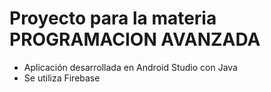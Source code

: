 # Proyecto para la materia PROGRAMACION AVANZADA
- Aplicación desarrollada en Android Studio con Java
- Se utiliza Firebase
